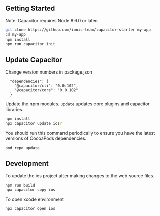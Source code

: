 ## Getting Started

Note: Capacitor requires Node 8.6.0 or later.

```bash
git clone https://github.com/ionic-team/capacitor-starter my-app
cd my-app
npm install
npm run capacitor init
```

## Update Capacitor

Change version numbers in package.json

```
  "dependencies": {
    "@capacitor/cli": "0.0.102",
    "@capacitor/core": "0.0.102"
  }
```

Update the npm modules.  `update` updates core plugins and capacitor libraries.

```bash
npm install
npx capacitor update ios?
```

You should run this command periodically to ensure you have the latest versions of CocoaPods dependencies.

```bash
pod repo update
```

## Development

To update the ios project after making changes to the web source files.

```bash
npm run build
npx capacitor copy ios
```

To open xcode environment

```bash
npx capacitor open ios
```

